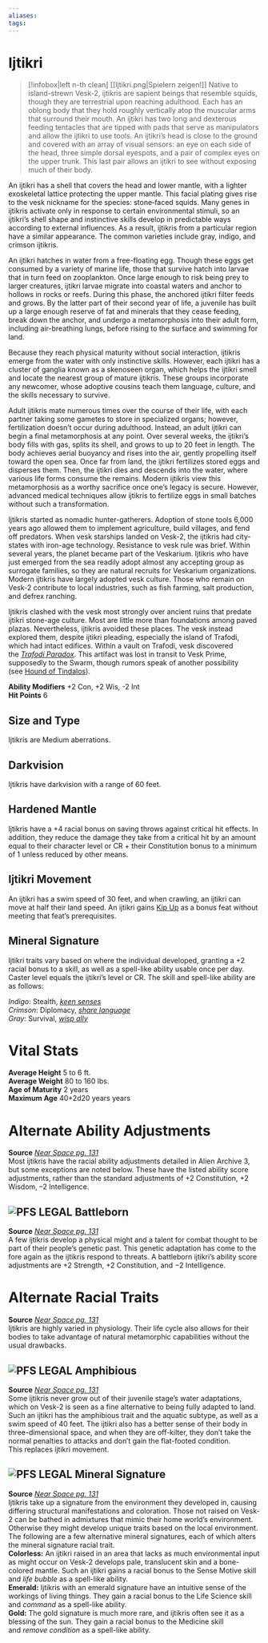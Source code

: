 ```yaml
---
aliases: 
tags: 
---
```


# Ijtikri

> [!infobox|left n-th clean]
>  [[Ijtikri.png|Spielern zeigen!]]
> Native to island-strewn Vesk-2, ijtikris are sapient beings that resemble squids, though they are terrestrial upon reaching adulthood. Each has an oblong body that they hold roughly vertically atop the muscular arms that surround their mouth. An ijtikri has two long and dexterous feeding tentacles that are tipped with pads that serve as manipulators and allow the ijtikri to use tools. An ijtikri’s head is close to the ground and covered with an array of visual sensors: an eye on each side of the head, three simple dorsal eyespots, and a pair of complex eyes on the upper trunk. This last pair allows an ijtikri to see without exposing much of their body.  
  
An ijtikri has a shell that covers the head and lower mantle, with a lighter exoskeletal lattice protecting the upper mantle. This facial plating gives rise to the vesk nickname for the species: stone‑faced squids. Many genes in ijtikris activate only in response to certain environmental stimuli, so an ijtikri’s shell shape and instinctive skills develop in predictable ways according to external influences. As a result, ijtikris from a particular region have a similar appearance. The common varieties include gray, indigo, and crimson ijtikris.  
  
An ijtikri hatches in water from a free-floating egg. Though these eggs get consumed by a variety of marine life, those that survive hatch into larvae that in turn feed on zooplankton. Once large enough to risk being prey to larger creatures, ijtikri larvae migrate into coastal waters and anchor to hollows in rocks or reefs. During this phase, the anchored ijtikri filter feeds and grows. By the latter part of their second year of life, a juvenile has built up a large enough reserve of fat and minerals that they cease feeding, break down the anchor, and undergo a metamorphosis into their adult form, including air-breathing lungs, before rising to the surface and swimming for land.  
  
Because they reach physical maturity without social interaction, ijtikris emerge from the water with only instinctive skills. However, each ijtikri has a cluster of ganglia known as a skenoseen organ, which helps the ijtikri smell and locate the nearest group of mature ijtikris. These groups incorporate any newcomer, whose adoptive cousins teach them language, culture, and the skills necessary to survive.  
  
Adult ijtikris mate numerous times over the course of their life, with each partner taking some gametes to store in specialized organs; however, fertilization doesn’t occur during adulthood. Instead, an adult ijtikri can begin a final metamorphosis at any point. Over several weeks, the ijtikri’s body fills with gas, splits its shell, and grows to up to 20 feet in length. The body achieves aerial buoyancy and rises into the air, gently propelling itself toward the open sea. Once far from land, the ijtikri fertilizes stored eggs and disperses them. Then, the ijtikri dies and descends into the water, where various life forms consume the remains. Modern ijtikris view this metamorphosis as a worthy sacrifice once one’s legacy is secure. However, advanced medical techniques allow ijtikris to fertilize eggs in small batches without such a transformation.  
  
Ijtikris started as nomadic hunter-gatherers. Adoption of stone tools 6,000 years ago allowed them to implement agriculture, build villages, and fend off predators. When vesk starships landed on Vesk-2, the ijtikris had city-states with iron-age technology. Resistance to vesk rule was brief. Within several years, the planet became part of the Veskarium. Ijtikris who have just emerged from the sea readily adopt almost any accepting group as surrogate families, so they are natural recruits for Veskarium organizations. Modern ijtikris have largely adopted vesk culture. Those who remain on Vesk-2 contribute to local industries, such as fish farming, salt production, and defrex ranching.  
  
Ijtikris clashed with the vesk most strongly over ancient ruins that predate ijtikri stone-age culture. Most are little more than foundations among paved plazas. Nevertheless, ijtikris avoided these places. The vesk instead explored them, despite ijtikri pleading, especially the island of Trafodi, which had intact edifices. Within a vault on Trafodi, vesk discovered the [_Trafodi Paradox_](https://aonsrd.com/Artifacts.aspx?ItemName=Trafodi%20Paradox). This artifact was lost in transit to Vesk Prime, supposedly to the Swarm, though rumors speak of another possibility (see [Hound of Tindalos](https://aonsrd.com/AlienDisplay.aspx?ItemName=Thing%20From%20Beyond%20Time&Category=Hound%20of%20Tindalos)).  
  
**Ability Modifiers** +2 Con, +2 Wis, -2 Int  
**Hit Points** 6

## Size and Type

Ijtikris are Medium aberrations.  

## Darkvision

Ijtikris have darkvision with a range of 60 feet.  

## Hardened Mantle

Ijtikris have a +4 racial bonus on saving throws against critical hit effects. In addition, they reduce the damage they take from a critical hit by an amount equal to their character level or CR + their Constitution bonus to a minimum of 1 unless reduced by other means.  

## Ijtikri Movement

An ijtikri has a swim speed of 30 feet, and when crawling, an ijtikri can move at half their land speed. An ijtikri gains [Kip Up](https://aonsrd.com/FeatDisplay.aspx?ItemName=Kip%20Up) as a bonus feat without meeting that feat’s prerequisites.  

## Mineral Signature

Ijtikri traits vary based on where the individual developed, granting a +2 racial bonus to a skill, as well as a spell-like ability usable once per day. Caster level equals the ijtikri’s level or CR. The skill and spell-like ability are as follows:   
  
_Indigo_: Stealth, [_keen senses_](https://aonsrd.com/SpellDisplay.aspx?ItemName=keen%20senses)   
_Crimson_: Diplomacy, [_share language_](https://aonsrd.com/SpellDisplay.aspx?ItemName=share%20language)   
_Gray_: Survival, [_wisp ally_](https://aonsrd.com/SpellDisplay.aspx?ItemName=wisp%20ally)

# Vital Stats

**Average Height** 5 to 6 ft.   
**Average Weight** 80 to 160 lbs.   
**Age of Maturity** 2 years  
**Maximum Age** 40+2d20 years years

# Alternate Ability Adjustments

**Source** [_Near Space pg. 131_](https://paizo.com/products/btq01zud?Starfinder-RPG-Near-Space)  
Most ijtikris have the racial ability adjustments detailed in Alien Archive 3, but some exceptions are noted below. These have the listed ability score adjustments, rather than the standard adjustments of +2 Constitution, +2 Wisdom, –2 Intelligence.

## ![](HTTPS://AONSRD.COM/IMAGES/PATHFINDERSOCIETYSYMBOL.GIF "PFS LEGAL") Battleborn

**Source** [_Near Space pg. 131_](https://paizo.com/products/btq01zud?Starfinder-RPG-Near-Space)  
A few ijtikris develop a physical might and a talent for combat thought to be part of their people’s genetic past. This genetic adaptation has come to the fore again as the ijtikris respond to threats. A battleborn ijtikri’s ability score adjustments are +2 Strength, +2 Constitution, and −2 Intelligence.

# Alternate Racial Traits

**Source** [_Near Space pg. 131_](https://paizo.com/products/btq01zud?Starfinder-RPG-Near-Space)  
Ijtikris are highly varied in physiology. Their life cycle also allows for their bodies to take advantage of natural metamorphic capabilities without the usual drawbacks.

## ![](HTTPS://AONSRD.COM/IMAGES/PATHFINDERSOCIETYSYMBOL.GIF "PFS LEGAL") Amphibious

**Source** [_Near Space pg. 131_](https://paizo.com/products/btq01zud?Starfinder-RPG-Near-Space)  
Some ijtikris never grow out of their juvenile stage’s water adaptations, which on Vesk-2 is seen as a fine alternative to being fully adapted to land. Such an ijtikri has the amphibious trait and the aquatic subtype, as well as a swim speed of 40 feet. The ijtikri also has a better sense of their body in three-dimensional space, and when they are off-kilter, they don’t take the normal penalties to attacks and don’t gain the flat-footed condition.  
This replaces ijtikri movement.

## ![](HTTPS://AONSRD.COM/IMAGES/PATHFINDERSOCIETYSYMBOL.GIF "PFS LEGAL") Mineral Signature

**Source** [_Near Space pg. 131_](https://paizo.com/products/btq01zud?Starfinder-RPG-Near-Space)  
Ijtikris take up a signature from the environment they developed in, causing differing structural manifestations and coloration. Those not raised on Vesk-2 can be bathed in admixtures that mimic their home world’s environment. Otherwise they might develop unique traits based on the local environment. The following are a few alternative mineral signatures, each of which alters the mineral signature racial trait.  
**Colorless:** An ijtikri raised in an area that lacks as much environmental input as might occur on Vesk-2 develops pale, translucent skin and a bone-colored mantle. Such an ijtikri gains a racial bonus to the Sense Motive skill and _life bubble_ as a spell-like ability.  
**Emerald:** Ijtikris with an emerald signature have an intuitive sense of the workings of living things. They gain a racial bonus to the Life Science skill and _command_ as a spell-like ability.  
**Gold:** The gold signature is much more rare, and ijtikris often see it as a blessing of the sun. They gain a racial bonus to the Medicine skill and _remove condition_ as a spell-like ability.
